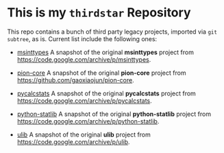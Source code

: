 # This is my `thirdstar` Repository

This repo contains a bunch of third party legacy projects, imported via `git subtree`, as is. Current list include the following ones:

  * [msinttypes] A snapshot of the original **msinttypes** project from <https://code.google.com/archive/p/msinttypes>.

  * [pion-core] A snapshot of the original **pion-core** project from <https://github.com/gaoxiaojun/pion-core>.

  * [pycalcstats] A snapshot  of the original **pycalcstats** project from <https://code.google.com/archive/p/pycalcstats>.

  * [python-statlib] A snapshot of the original **python-statlib** project from <https://code.google.com/archive/p/python-statlib>.

  * [ulib] A snapshot of the original **ulib** project from <https://code.google.com/archive/p/ulib>.

[msinttypes]: https://github.com/tnotstar/thirdstar/tree/master/msinttypes
[pion-core]: https://github.com/tnotstar/thirdstar/tree/master/pion-core
[pycalcstats]: https://github.com/tnotstar/thirdstar/tree/master/pycalcstats
[python-statlib]: https://github.com/tnotstar/thirdstar/tree/master/python-statlib
[ulib]: https://github.com/tnotstar/thirdstar/tree/master/ulib

